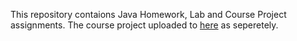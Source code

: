 This repository contaions Java Homework, Lab and Course Project assignments.
The course project uploaded to [here](https://github.com/SevcanAlkan/Todo-List)  as seperetely.
